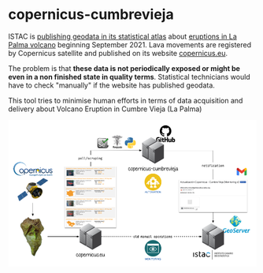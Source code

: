 # copernicus-cumbrevieja

ISTAC is [publishing geodata in its statistical atlas](https://www3.gobiernodecanarias.org/aplicaciones/appsistac/atlas/#start=%7B%22version%22%3A%220.0.05%22%2C%22initSources%22%3A%5B%7B%22initFragment%22%3A%22erupcion-volcanica-la-palma%22%7D%2C%7B%22initFragment%22%3A%22catalogo-datos-estadisticos%22%7D%2C%7B%22initFragment%22%3A%22referencias-cartograficas%22%7D%2C%7B%22catalog%22%3A%5B%7B%22name%22%3A%22User-Added+Data%22%2C%22description%22%3A%22El+grupo+de+datos+que+fue+agregado+por+el+usuario+a+trav%C3%A9s+del+panel+Agregar+datos.%22%2C%22info%22%3A%5B%5D%2C%22isUserSupplied%22%3Atrue%2C%22isPromoted%22%3Afalse%2C%22isHidden%22%3Afalse%2C%22forceProxy%22%3Afalse%2C%22customProperties%22%3A%7B%7D%2C%22id%22%3A%22Root+Group%2FUser-Added+Data%22%2C%22shortReportSections%22%3A%5B%5D%2C%22isWaitingForDisclaimer%22%3Afalse%2C%22hideSource%22%3Afalse%2C%22nameInCatalog%22%3A%22User-Added+Data%22%2C%22isOpen%22%3Afalse%2C%22items%22%3A%5B%5D%2C%22preserveOrder%22%3Afalse%2C%22type%22%3A%22group%22%2C%22parents%22%3A%5B%5D%7D%5D%7D%2C%7B%22sharedCatalogMembers%22%3A%7B%22Root+Group%2FErupci%C3%B3n+Volc%C3%A1nica+La+Palma+2021%22%3A%7B%22isOpen%22%3Atrue%2C%22type%22%3A%22group%22%2C%22parents%22%3A%5B%5D%7D%2C%22Root+Group%2FErupci%C3%B3n+Volc%C3%A1nica+La+Palma+2021%2FColada+magm%C3%A1tica%2FColada+magm%C3%A1tica.+%C3%9Altimos+datos+%2826%2F09%2F2021+07%3A08%29%22%3A%7B%22nowViewingIndex%22%3A4%2C%22isEnabled%22%3Atrue%2C%22isShown%22%3Atrue%2C%22isLegendVisible%22%3Afalse%2C%22useOwnClock%22%3Afalse%2C%22opacity%22%3A0.35%2C%22keepOnTop%22%3Afalse%2C%22splitDirection%22%3A0%2C%22showOnChart%22%3Afalse%2C%22styles%22%3A%22red_EMSR546_AOI01_GRA_MONIT07_observedEventA_r1_v1%22%2C%22type%22%3A%22wms%22%2C%22parents%22%3A%5B%22Root+Group%2FErupci%C3%B3n+Volc%C3%A1nica+La+Palma+2021%22%2C%22Root+Group%2FErupci%C3%B3n+Volc%C3%A1nica+La+Palma+2021%2FColada+magm%C3%A1tica%22%5D%7D%2C%22Root+Group%2FErupci%C3%B3n+Volc%C3%A1nica+La+Palma+2021%2FViviendas+afectadas+por+la+colada%2FViviendas+afectadas+por+la+colada.+%C3%9Altimos+datos+%2826%2F09%2F2021+07%3A08%29%22%3A%7B%22nowViewingIndex%22%3A3%2C%22isEnabled%22%3Atrue%2C%22isShown%22%3Atrue%2C%22isLegendVisible%22%3Afalse%2C%22useOwnClock%22%3Afalse%2C%22opacity%22%3A0.55%2C%22keepOnTop%22%3Afalse%2C%22splitDirection%22%3A0%2C%22showOnChart%22%3Afalse%2C%22styles%22%3A%22EMSR546_AOI01_GRA_PRODUCT_builtUpP_r1_v1%22%2C%22type%22%3A%22wms%22%2C%22parents%22%3A%5B%22Root+Group%2FErupci%C3%B3n+Volc%C3%A1nica+La+Palma+2021%22%2C%22Root+Group%2FErupci%C3%B3n+Volc%C3%A1nica+La+Palma+2021%2FViviendas+afectadas+por+la+colada%22%5D%7D%2C%22Root+Group%2FErupci%C3%B3n+Volc%C3%A1nica+La+Palma+2021%2FCarreteras+afectadas+por+la+colada%2FCarreteras+afectadas+por+la+colada.+%C3%9Altimos+datos+%2826%2F09%2F2021+07%3A08%29%22%3A%7B%22nowViewingIndex%22%3A2%2C%22isEnabled%22%3Atrue%2C%22isShown%22%3Atrue%2C%22isLegendVisible%22%3Afalse%2C%22useOwnClock%22%3Afalse%2C%22opacity%22%3A0.5%2C%22keepOnTop%22%3Afalse%2C%22splitDirection%22%3A0%2C%22showOnChart%22%3Afalse%2C%22styles%22%3A%22EMSR546_AOI01_GRA_PRODUCT_transportationL_r1_v1%22%2C%22type%22%3A%22wms%22%2C%22parents%22%3A%5B%22Root+Group%2FErupci%C3%B3n+Volc%C3%A1nica+La+Palma+2021%22%2C%22Root+Group%2FErupci%C3%B3n+Volc%C3%A1nica+La+Palma+2021%2FCarreteras+afectadas+por+la+colada%22%5D%7D%2C%22Root+Group%2FErupci%C3%B3n+Volc%C3%A1nica+La+Palma+2021%2FLocalizaci%C3%B3n+vulcanol%C3%B3gica%22%3A%7B%22isOpen%22%3Atrue%2C%22type%22%3A%22group%22%2C%22parents%22%3A%5B%22Root+Group%2FErupci%C3%B3n+Volc%C3%A1nica+La+Palma+2021%22%5D%7D%2C%22Root+Group%2FErupci%C3%B3n+Volc%C3%A1nica+La+Palma+2021%2FLocalizaci%C3%B3n+vulcanol%C3%B3gica%2FLocalizaci%C3%B3n+vulcanol%C3%B3gica.+%C3%9Altimos+datos+%2826%2F09%2F2021+07%3A08%29%22%3A%7B%22nowViewingIndex%22%3A1%2C%22isEnabled%22%3Atrue%2C%22isShown%22%3Atrue%2C%22isLegendVisible%22%3Afalse%2C%22useOwnClock%22%3Afalse%2C%22opacity%22%3A0.6%2C%22keepOnTop%22%3Afalse%2C%22splitDirection%22%3A0%2C%22showOnChart%22%3Afalse%2C%22styles%22%3A%22EMSR546_AOI01_GRA_PRODUCT_observedEventP_r1_v1%22%2C%22type%22%3A%22wms%22%2C%22parents%22%3A%5B%22Root+Group%2FErupci%C3%B3n+Volc%C3%A1nica+La+Palma+2021%22%2C%22Root+Group%2FErupci%C3%B3n+Volc%C3%A1nica+La+Palma+2021%2FLocalizaci%C3%B3n+vulcanol%C3%B3gica%22%5D%7D%2C%22Root+Group%2FDatos+Estad%C3%ADsticos%22%3A%7B%22isOpen%22%3Atrue%2C%22type%22%3A%22group%22%2C%22parents%22%3A%5B%5D%7D%2C%22Root+Group%2FDatos+Estad%C3%ADsticos%2FEstructura+de+poblaci%C3%B3n+e+indicadores+demogr%C3%A1ficos%2FMalla+de++250m%2FIndicadores+Demogr%C3%A1ficos.+Malla++de+250m.+2020%22%3A%7B%22name%22%3A%22Indicadores+Demogr%C3%A1ficos.+Malla++de+250m.+2020%22%2C%22nowViewingIndex%22%3A5%2C%22url%22%3A%22https%3A%2F%2Fdatos.canarias.es%2Fcatalogos%2Festadisticas%2Fdataset%2F8516adf0-ad7e-4bfd-a8bb-d4aa393d146e%2Fresource%2F9c7a94ca-6495-41a2-bc53-5a045b0045c0%2Fdownload%2F20200101_indicadores_demograficos_pmh.csv%22%2C%22isEnabled%22%3Atrue%2C%22isShown%22%3Atrue%2C%22isLegendVisible%22%3Afalse%2C%22useOwnClock%22%3Afalse%2C%22opacity%22%3A%22.8%22%2C%22keepOnTop%22%3Afalse%2C%22splitDirection%22%3A0%2C%22tableStyle%22%3A%7B%22scale%22%3A1%2C%22colorBins%22%3A7%2C%22colorBinMethod%22%3A%22auto%22%2C%22colorMap%22%3A%5B%7B%22color%22%3A%22rgba%2855%2C+106%2C+38%2C+1.0%29%22%2C%22offset%22%3A0%7D%2C%7B%22color%22%3A%22rgba%28103%2C+162%2C+63%2C+1.0%29%22%2C%22offset%22%3A0.1666%7D%2C%7B%22color%22%3A%22rgba%28154%2C+196%2C+125%2C+1.0%29%22%2C%22offset%22%3A0.3333%7D%2C%7B%22color%22%3A%22rgba%28206%2C+214%2C+221%2C+1.0%29%22%2C%22offset%22%3A0.5%7D%2C%7B%22color%22%3A%22rgba%28188%2C+153%2C+103%2C+1.0%29%22%2C%22offset%22%3A0.6666%7D%2C%7B%22color%22%3A%22rgba%28140%2C+92%2C+29%2C+1.0%29%22%2C%22offset%22%3A0.8333%7D%2C%7B%22color%22%3A%22rgba%28104%2C+68%2C+21%2C+1.0%29%22%2C%22offset%22%3A1%7D%5D%2C%22legendTicks%22%3A3%2C%22regionVariable%22%3A%22geocode%22%2C%22regionType%22%3A%22MALLA_250%22%2C%22dataVariable%22%3A%22Poblaci%C3%B3n%22%2C%22columns%22%3A%7B%22geocode%22%3A%7B%22colorBinMethod%22%3A%22auto%22%2C%22legendTicks%22%3A3%2C%22type%22%3A%22hidden%22%2C%22active%22%3Afalse%7D%2C%22geoparent%22%3A%7B%22colorBinMethod%22%3A%22auto%22%2C%22legendTicks%22%3A3%2C%22type%22%3A%22hidden%22%2C%22active%22%3Afalse%7D%2C%22fecha%22%3A%7B%22colorBinMethod%22%3A%22auto%22%2C%22legendTicks%22%3A3%2C%22type%22%3A%22hidden%22%2C%22active%22%3Afalse%7D%2C%22granularidad%22%3A%7B%22colorBinMethod%22%3A%22auto%22%2C%22legendTicks%22%3A3%2C%22type%22%3A%22hidden%22%2C%22active%22%3Afalse%7D%2C%22gcd_isla%22%3A%7B%22colorBinMethod%22%3A%22auto%22%2C%22legendTicks%22%3A3%2C%22type%22%3A%22hidden%22%2C%22active%22%3Afalse%7D%2C%22gcd_gcomarca%22%3A%7B%22colorBinMethod%22%3A%22auto%22%2C%22legendTicks%22%3A3%2C%22type%22%3A%22hidden%22%2C%22active%22%3Afalse%7D%2C%22gcd_comarca%22%3A%7B%22colorBinMethod%22%3A%22auto%22%2C%22legendTicks%22%3A3%2C%22type%22%3A%22hidden%22%2C%22active%22%3Afalse%7D%2C%22gcd_municipio%22%3A%7B%22colorBinMethod%22%3A%22auto%22%2C%22legendTicks%22%3A3%2C%22type%22%3A%22hidden%22%2C%22active%22%3Afalse%7D%2C%22poblacion%22%3A%7B%22colorBinMethod%22%3A%22auto%22%2C%22legendTicks%22%3A3%2C%22name%22%3A%22Poblaci%C3%B3n%22%2C%22active%22%3Atrue%7D%2C%22poblacion_edad_media%22%3A%7B%22colorBinMethod%22%3A%22auto%22%2C%22legendTicks%22%3A3%2C%22name%22%3A%22Poblaci%C3%B3n.+Edad+media%22%2C%22active%22%3Afalse%7D%2C%22poblacion_hombres%22%3A%7B%22colorBinMethod%22%3A%22auto%22%2C%22legendTicks%22%3A3%2C%22name%22%3A%22Poblaci%C3%B3n.+Hombres%22%2C%22active%22%3Afalse%7D%2C%22poblacion_mujeres%22%3A%7B%22colorBinMethod%22%3A%22auto%22%2C%22legendTicks%22%3A3%2C%22name%22%3A%22Poblaci%C3%B3n.+Mujeres%22%2C%22active%22%3Afalse%7D%2C%22poblacion_indice_feminidad%22%3A%7B%22colorBinMethod%22%3A%22auto%22%2C%22legendTicks%22%3A3%2C%22name%22%3A%22Poblaci%C3%B3n.+%C3%8Dndice+de+feminidad%22%2C%22active%22%3Afalse%7D%2C%22poblacion_nacional%22%3A%7B%22colorBinMethod%22%3A%22auto%22%2C%22legendTicks%22%3A3%2C%22name%22%3A%22Poblaci%C3%B3n+de+nacionalidad+espa%C3%B1ola%22%2C%22active%22%3Afalse%7D%2C%22poblacion_extranjera%22%3A%7B%22colorBinMethod%22%3A%22auto%22%2C%22legendTicks%22%3A3%2C%22name%22%3A%22Poblaci%C3%B3n+de+nacionalidad+extranjera%22%2C%22active%22%3Afalse%7D%2C%22poblacion_extranjera_pc%22%3A%7B%22colorBinMethod%22%3A%22auto%22%2C%22legendTicks%22%3A3%2C%22name%22%3A%22Poblaci%C3%B3n+de+nacionalidad+extranjera+%28%25%29%22%2C%22active%22%3Afalse%7D%2C%22poblacion_00a14%22%3A%7B%22colorBinMethod%22%3A%22auto%22%2C%22legendTicks%22%3A3%2C%22name%22%3A%22Poblaci%C3%B3n+de+0+a+14+a%C3%B1os+de+edad%22%2C%22active%22%3Afalse%7D%2C%22poblacion_15a64%22%3A%7B%22colorBinMethod%22%3A%22auto%22%2C%22legendTicks%22%3A3%2C%22name%22%3A%22Poblaci%C3%B3n+de+15+a+64+a%C3%B1os+de+edad%22%2C%22active%22%3Afalse%7D%2C%22poblacion_65mas%22%3A%7B%22colorBinMethod%22%3A%22auto%22%2C%22legendTicks%22%3A3%2C%22name%22%3A%22Poblaci%C3%B3n+de+65+o+m%C3%A1s+a%C3%B1os+de+edad%22%2C%22active%22%3Afalse%7D%2C%22poblacion_65a74%22%3A%7B%22colorBinMethod%22%3A%22auto%22%2C%22legendTicks%22%3A3%2C%22name%22%3A%22Poblaci%C3%B3n+de+65+a+74+a%C3%B1os+de+edad%22%7D%2C%22poblacion_75a84%22%3A%7B%22colorBinMethod%22%3A%22auto%22%2C%22legendTicks%22%3A3%2C%22name%22%3A%22Poblaci%C3%B3n+de+75+a+84+a%C3%B1os+de+edad%22%7D%2C%22poblacion_85mas%22%3A%7B%22colorBinMethod%22%3A%22auto%22%2C%22legendTicks%22%3A3%2C%22name%22%3A%22Poblaci%C3%B3n+de+85+o+m%C3%A1s+a%C3%B1os+de+edad%22%7D%2C%22poblacion_00a14_pc%22%3A%7B%22colorBinMethod%22%3A%22auto%22%2C%22legendTicks%22%3A3%2C%22name%22%3A%22Poblaci%C3%B3n+de+0+a+14+a%C3%B1os+de+edad+%28%25%29%22%2C%22active%22%3Afalse%7D%2C%22poblacion_15a64_pc%22%3A%7B%22colorBinMethod%22%3A%22auto%22%2C%22legendTicks%22%3A3%2C%22name%22%3A%22Poblaci%C3%B3n+de+15+a+64+a%C3%B1os+de+edad+%28%25%29%22%2C%22active%22%3Afalse%7D%2C%22poblacion_65mas_pc%22%3A%7B%22colorBinMethod%22%3A%22auto%22%2C%22legendTicks%22%3A3%2C%22name%22%3A%22Poblaci%C3%B3n+de+65+o+m%C3%A1s+a%C3%B1os+de+edad+%28%25%29%22%2C%22active%22%3Afalse%7D%2C%22poblacion_indice_dependencia%22%3A%7B%22colorBinMethod%22%3A%22auto%22%2C%22legendTicks%22%3A3%2C%22name%22%3A%22Poblaci%C3%B3n.+%C3%8Dndice+de+dependencia%22%2C%22active%22%3Afalse%7D%2C%22poblacion_indice_dependencia_mayores%22%3A%7B%22colorBinMethod%22%3A%22auto%22%2C%22legendTicks%22%3A3%2C%22name%22%3A%22Poblaci%C3%B3n.+%C3%8Dndice+de+dependencia+mayores+de+64+a%C3%B1os%22%2C%22active%22%3Afalse%7D%2C%22poblacion_indice_dependencia_menores%22%3A%7B%22colorBinMethod%22%3A%22auto%22%2C%22legendTicks%22%3A3%2C%22name%22%3A%22Poblaci%C3%B3n.+%C3%8Dndice+de+dependencia+menores+de+15+a%C3%B1os%22%2C%22active%22%3Afalse%7D%2C%22poblacion_indice_vejez%22%3A%7B%22colorBinMethod%22%3A%22auto%22%2C%22legendTicks%22%3A3%2C%22name%22%3A%22%C3%8Dndice+de+Vejez%22%2C%22active%22%3Afalse%7D%2C%22poblacion_indice_juventud%22%3A%7B%22colorBinMethod%22%3A%22auto%22%2C%22legendTicks%22%3A3%2C%22name%22%3A%22%C3%8Dndice+de+Juventud%22%2C%22active%22%3Afalse%7D%2C%22poblacion_indice_sobreenvejecimiento%22%3A%7B%22colorBinMethod%22%3A%22auto%22%2C%22legendTicks%22%3A3%2C%22name%22%3A%22%C3%8Dndice+de+Sobreenvejecimiento%22%7D%2C%22poblacion_indice_ancianidad%22%3A%7B%22colorBinMethod%22%3A%22auto%22%2C%22legendTicks%22%3A3%2C%22name%22%3A%22%C3%8Dndice+de+Ancianidad%22%7D%2C%22superficie%22%3A%7B%22colorBinMethod%22%3A%22auto%22%2C%22legendTicks%22%3A3%2C%22name%22%3A%22superficie%22%2C%22type%22%3A%22hidden%22%2C%22active%22%3Afalse%7D%2C%22poblacion_ds%22%3A%7B%22colorBinMethod%22%3A%22auto%22%2C%22legendTicks%22%3A3%2C%22name%22%3A%22Densidad+de+Poblaci%C3%B3n%22%2C%22active%22%3Afalse%7D%2C%22poblacion_extranjera_ds%22%3A%7B%22colorBinMethod%22%3A%22auto%22%2C%22legendTicks%22%3A3%2C%22name%22%3A%22Densidad+de+Poblaci%C3%B3n+Extranjera%22%2C%22active%22%3Afalse%7D%2C%22poblacion_00a02%22%3A%7B%22colorBinMethod%22%3A%22auto%22%2C%22legendTicks%22%3A3%2C%22name%22%3A%22Poblaci%C3%B3n+de+0+a+2+a%C3%B1os%22%7D%2C%22poblacion_03a05%22%3A%7B%22colorBinMethod%22%3A%22auto%22%2C%22legendTicks%22%3A3%2C%22name%22%3A%22Poblaci%C3%B3n+de+3+a+5+a%C3%B1os%22%7D%2C%22poblacion_06a11%22%3A%7B%22colorBinMethod%22%3A%22auto%22%2C%22legendTicks%22%3A3%2C%22name%22%3A%22Poblaci%C3%B3n+de+6+a+11+a%C3%B1os%22%7D%2C%22poblacion_12a15%22%3A%7B%22colorBinMethod%22%3A%22auto%22%2C%22legendTicks%22%3A3%2C%22name%22%3A%22Poblaci%C3%B3n+de+12+a+15+a%C3%B1os%22%7D%2C%22poblacion_16a17%22%3A%7B%22colorBinMethod%22%3A%22auto%22%2C%22legendTicks%22%3A3%2C%22name%22%3A%22Poblaci%C3%B3n+de+16+a+17+a%C3%B1os%22%7D%2C%22poblacion_00a17%22%3A%7B%22colorBinMethod%22%3A%22auto%22%2C%22legendTicks%22%3A3%2C%22name%22%3A%22Poblaci%C3%B3n+de+0+a+17+a%C3%B1os%22%7D%2C%22poblacion_nacida_canarias%22%3A%7B%22colorBinMethod%22%3A%22auto%22%2C%22legendTicks%22%3A3%2C%22name%22%3A%22Poblaci%C3%B3n.+Nacidos+en+Canarias%22%2C%22active%22%3Afalse%7D%2C%22poblacion_nacida_es_xcanarias%22%3A%7B%22colorBinMethod%22%3A%22auto%22%2C%22legendTicks%22%3A3%2C%22name%22%3A%22Poblaci%C3%B3n.+Nacidos+en+el+resto+de+Espa%C3%B1a%22%2C%22active%22%3Afalse%7D%2C%22poblacion_nacida_extranjero%22%3A%7B%22colorBinMethod%22%3A%22auto%22%2C%22legendTicks%22%3A3%2C%22name%22%3A%22Poblaci%C3%B3n.+Nacidos+en+el+extranjero%22%2C%22active%22%3Afalse%7D%2C%22poblacion_nacida_canarias_pc%22%3A%7B%22colorBinMethod%22%3A%22auto%22%2C%22legendTicks%22%3A3%2C%22name%22%3A%22Poblaci%C3%B3n.+Nacidos+en+Canarias+%28%25%29%22%2C%22active%22%3Afalse%7D%2C%22poblacion_nacida_es_xcanarias_pc%22%3A%7B%22colorBinMethod%22%3A%22auto%22%2C%22legendTicks%22%3A3%2C%22name%22%3A%22Poblaci%C3%B3n.+Nacidos+en+el+resto+de+Espa%C3%B1a+%28%25%29%22%2C%22active%22%3Afalse%7D%2C%22poblacion_nacida_extranjero_pc%22%3A%7B%22colorBinMethod%22%3A%22auto%22%2C%22legendTicks%22%3A3%2C%22name%22%3A%22Poblaci%C3%B3n.+Nacidos+en+el+extranjero+%28%25%29%22%2C%22active%22%3Afalse%7D%7D%7D%2C%22regenerationOptions%22%3A%7B%7D%2C%22isCsvForCharting%22%3Afalse%2C%22type%22%3A%22csv%22%2C%22parents%22%3A%5B%22Root+Group%2FDatos+Estad%C3%ADsticos%22%2C%22Root+Group%2FDatos+Estad%C3%ADsticos%2FEstructura+de+poblaci%C3%B3n+e+indicadores+demogr%C3%A1ficos%22%2C%22Root+Group%2FDatos+Estad%C3%ADsticos%2FEstructura+de+poblaci%C3%B3n+e+indicadores+demogr%C3%A1ficos%2FMalla+de++250m%22%5D%7D%2C%22Root+Group%2FReferencias+Cartogr%C3%A1ficas%22%3A%7B%22isOpen%22%3Atrue%2C%22type%22%3A%22group%22%2C%22parents%22%3A%5B%5D%7D%2C%22Root+Group%2FReferencias+Cartogr%C3%A1ficas%2FL%C3%ADmites+territoriales+de+Canarias%2FMunicipios%2FMunicipios%22%3A%7B%22nowViewingIndex%22%3A6%2C%22isEnabled%22%3Atrue%2C%22isShown%22%3Atrue%2C%22isLegendVisible%22%3Afalse%2C%22useOwnClock%22%3Afalse%2C%22opacity%22%3A0.6%2C%22keepOnTop%22%3Afalse%2C%22splitDirection%22%3A0%2C%22showOnChart%22%3Afalse%2C%22styles%22%3A%22line%22%2C%22type%22%3A%22wms%22%2C%22parents%22%3A%5B%22Root+Group%2FReferencias+Cartogr%C3%A1ficas%22%2C%22Root+Group%2FReferencias+Cartogr%C3%A1ficas%2FL%C3%ADmites+territoriales+de+Canarias%22%2C%22Root+Group%2FReferencias+Cartogr%C3%A1ficas%2FL%C3%ADmites+territoriales+de+Canarias%2FMunicipios%22%5D%7D%2C%22Root+Group%2FReferencias+Cartogr%C3%A1ficas%2FInfraestructuras+y+equipamientos%22%3A%7B%22isOpen%22%3Atrue%2C%22type%22%3A%22group%22%2C%22parents%22%3A%5B%22Root+Group%2FReferencias+Cartogr%C3%A1ficas%22%5D%7D%2C%22Root+Group%2FReferencias+Cartogr%C3%A1ficas%2FInfraestructuras+y+equipamientos%2FEncuesta+de+Infraestructura+y+Equipamiento+Local%22%3A%7B%22isOpen%22%3Atrue%2C%22type%22%3A%22group%22%2C%22parents%22%3A%5B%22Root+Group%2FReferencias+Cartogr%C3%A1ficas%22%2C%22Root+Group%2FReferencias+Cartogr%C3%A1ficas%2FInfraestructuras+y+equipamientos%22%5D%7D%2C%22Root+Group%2FReferencias+Cartogr%C3%A1ficas%2FInfraestructuras+y+equipamientos%2FEncuesta+de+Infraestructura+y+Equipamiento+Local%2FCentros+de+Ense%C3%B1anza%22%3A%7B%22nowViewingIndex%22%3A0%2C%22isEnabled%22%3Atrue%2C%22isShown%22%3Atrue%2C%22isLegendVisible%22%3Afalse%2C%22useOwnClock%22%3Afalse%2C%22opacity%22%3A0.6%2C%22keepOnTop%22%3Afalse%2C%22splitDirection%22%3A0%2C%22showOnChart%22%3Afalse%2C%22styles%22%3A%22%22%2C%22type%22%3A%22wms%22%2C%22parents%22%3A%5B%22Root+Group%2FReferencias+Cartogr%C3%A1ficas%22%2C%22Root+Group%2FReferencias+Cartogr%C3%A1ficas%2FInfraestructuras+y+equipamientos%22%2C%22Root+Group%2FReferencias+Cartogr%C3%A1ficas%2FInfraestructuras+y+equipamientos%2FEncuesta+de+Infraestructura+y+Equipamiento+Local%22%5D%7D%2C%22Root+Group%2FReferencias+Cartogr%C3%A1ficas%2FProtecci%C3%B3n+y+usos+del+suelo%22%3A%7B%22isOpen%22%3Atrue%2C%22type%22%3A%22group%22%2C%22parents%22%3A%5B%22Root+Group%2FReferencias+Cartogr%C3%A1ficas%22%5D%7D%7D%7D%2C%7B%22initialCamera%22%3A%7B%22west%22%3A-17.979040145874027%2C%22south%22%3A28.56937146331029%2C%22east%22%3A-17.789354324340824%2C%22north%22%3A28.659261153016082%7D%2C%22homeCamera%22%3A%7B%22west%22%3A-19%2C%22south%22%3A27%2C%22east%22%3A-13%2C%22north%22%3A29.999999999999996%7D%2C%22baseMapName%22%3A%22Bing+Maps+Aerial+with+Labels%22%2C%22viewerMode%22%3A%222d%22%2C%22currentTime%22%3A%7B%22dayNumber%22%3A2459485%2C%22secondsOfDay%22%3A4670.993%7D%2C%22showSplitter%22%3Afalse%2C%22splitPosition%22%3A0.5%7D%2C%7B%22stories%22%3A%5B%5D%7D%5D%7D) about [eruptions in La Palma volcano](https://www.bbc.com/news/world-europe-58681233) beginning September 2021. Lava movements are registered by Copernicus satellite and published on its website [copernicus.eu](https://emergency.copernicus.eu/mapping/list-of-components/EMSR546).

The problem is that **these data is not periodically exposed or might be even in a non finished state in quality terms**. Statistical technicians would have to check "manually" if the website has published geodata.

This tool tries to minimise human efforts in terms of data acquisition and delivery about Volcano Eruption in Cumbre Vieja (La Palma)

![Main Diagram](main-diagram.png)
